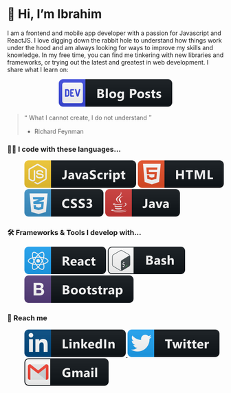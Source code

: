 # 👋 Hi, I’m Ibrahim

I am a frontend and mobile app developer with a passion for Javascript and ReactJS. I love digging down the rabbit hole to understand how things work under the hood and am always looking for ways to improve my skills and knowledge. In my free time, you can find me tinkering with new libraries and frameworks, or trying out the latest and greatest in web development. I share what I learn on:

<p align="center">
   <img src="https://raw.githubusercontent.com/MikeCodesDotNET/ColoredBadges/master/svg/blogs/devto.svg" 
   alt="devto logo"
 />
</p>

<!-- My fav quote -->
> 🙶 What I cannot create, I do not understand 🙷
> - Richard Feynman

<!-- ### 🌱 Currently working on...

Fortisman —a react native app to help you track your detox progress. -->

### 🧑‍💻 I code with these languages...

<p style="margin-left: 40px">
  <img src="https://raw.githubusercontent.com/MikeCodesDotNET/ColoredBadges/master/svg/dev/languages/js.svg" alt="javascript" />
  <img src="https://raw.githubusercontent.com/MikeCodesDotNET/ColoredBadges/master/svg/dev/languages/html.svg" alt="html" />
  <img src="https://raw.githubusercontent.com/MikeCodesDotNET/ColoredBadges/master/svg/dev/languages/css3.svg" alt="css3" />
  <img src="https://raw.githubusercontent.com/MikeCodesDotNET/ColoredBadges/master/svg/dev/languages/java.svg" alt="java" />
</p>

### 🛠️ Frameworks & Tools I develop with...

<p style="margin-left: 40px">
  <img src="https://raw.githubusercontent.com/MikeCodesDotNET/ColoredBadges/master/svg/dev/frameworks/react.svg" alt="reactjs" />
  <!-- <img src="https://vitejs.dev/logo.svg" alt="vite" /> -->
  <img src="https://raw.githubusercontent.com/MikeCodesDotNET/ColoredBadges/master/svg/dev/tools/bash.svg" alt="bash" />
  <img src="https://raw.githubusercontent.com/MikeCodesDotNET/ColoredBadges/master/svg/dev/frameworks/bootstrap.svg" alt="bootstrap" />
</p>

<!-- ### Frameworks

<p>
  <img src="https://raw.githubusercontent.com/MikeCodesDotNET/ColoredBadges/master/svg/dev/frameworks/react.svg" alt="reactjs" />
  <img src="https://raw.githubusercontent.com/MikeCodesDotNET/ColoredBadges/master/svg/dev/frameworks/nodejs.svg" alt="nodejs" />
  <img src="https://raw.githubusercontent.com/MikeCodesDotNET/ColoredBadges/master/svg/dev/frameworks/bootstrap.svg" alt="bootstrap" />
</p>

### Tools

<p>
  <img src="https://raw.githubusercontent.com/MikeCodesDotNET/ColoredBadges/master/svg/dev/tools/visualstudio_code.svg" alt="vs code" />
  <img src="https://raw.githubusercontent.com/MikeCodesDotNET/ColoredBadges/master/svg/dev/tools/android_studio.svg" alt="android_studio" />
  <img src="https://raw.githubusercontent.com/MikeCodesDotNET/ColoredBadges/master/svg/dev/tools/bash.svg" alt="bash" />
</p> -->

### 💬 Reach me

<p style="margin-left: 40px">
  <a href="https://www.linkedin.com/in/ibrahim-isa-jajere-ba3980191/">
    <img src="https://raw.githubusercontent.com/MikeCodesDotNET/ColoredBadges/master/svg/social/linkedin.svg" alt="linkedin logo" />
  </a>
  <a href="https://twitter.com/mi_ki_bo">
    <img src="https://raw.githubusercontent.com/MikeCodesDotNET/ColoredBadges/master/svg/social/twitter.svg" alt="twitter logo" />
  </a>
  <a href="mailto:ibrahimisajajere274@gmail.com">
    <img src="https://raw.githubusercontent.com/MikeCodesDotNET/ColoredBadges/master/svg/social/gmail.svg" alt="gmail logo" />
  </a>

  <!-- [![dev.to logo](https://raw.githubusercontent.com/MikeCodesDotNET/ColoredBadges/master/svg/blogs/devto.svg)](https://dev.to/mikibo) -->
</p>

<!---
mikib0/mikib0 is a ✨ special ✨ repository because its `README.md` (this file) appears on your GitHub profile.
You can click the Preview link to take a look at your changes.
--->
